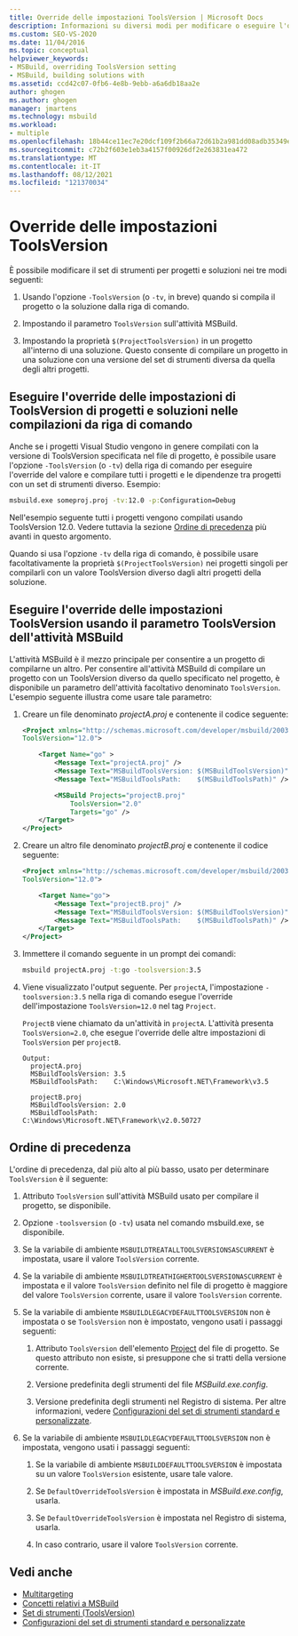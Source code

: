 ```yaml
---
title: Override delle impostazioni ToolsVersion | Microsoft Docs
description: Informazioni su diversi modi per modificare o eseguire l'override del valore del set MSBuild strumenti per progetti e soluzioni.
ms.custom: SEO-VS-2020
ms.date: 11/04/2016
ms.topic: conceptual
helpviewer_keywords:
- MSBuild, overriding ToolsVersion setting
- MSBuild, building solutions with
ms.assetid: ccd42c07-0fb6-4e8b-9ebb-a6a6db18aa2e
author: ghogen
ms.author: ghogen
manager: jmartens
ms.technology: msbuild
ms.workload:
- multiple
ms.openlocfilehash: 18b44ce11ec7e20dcf109f2b66a72d61b2a981dd08adb35349ed833b1b8925f0
ms.sourcegitcommit: c72b2f603e1eb3a4157f00926df2e263831ea472
ms.translationtype: MT
ms.contentlocale: it-IT
ms.lasthandoff: 08/12/2021
ms.locfileid: "121370034"
---
```

# <a name="override-toolsversion-settings"></a>Override delle impostazioni ToolsVersion

È possibile modificare il set di strumenti per progetti e soluzioni nei tre modi seguenti:

1. Usando l'opzione `-ToolsVersion` (o `-tv`, in breve) quando si compila il progetto o la soluzione dalla riga di comando.

2. Impostando il parametro `ToolsVersion` sull'attività MSBuild.

3. Impostando la proprietà `$(ProjectToolsVersion)` in un progetto all'interno di una soluzione. Questo consente di compilare un progetto in una soluzione con una versione del set di strumenti diversa da quella degli altri progetti.

## <a name="override-the-toolsversion-settings-of-projects-and-solutions-on-command-line-builds"></a>Eseguire l'override delle impostazioni di ToolsVersion di progetti e soluzioni nelle compilazioni da riga di comando

 Anche se i progetti Visual Studio vengono in genere compilati con la versione di ToolsVersion specificata nel file di progetto, è possibile usare l'opzione `-ToolsVersion` (o `-tv`) della riga di comando per eseguire l'override del valore e compilare tutti i progetti e le dipendenze tra progetti con un set di strumenti diverso. Esempio:

```cmd
msbuild.exe someproj.proj -tv:12.0 -p:Configuration=Debug
```

 Nell'esempio seguente tutti i progetti vengono compilati usando ToolsVersion 12.0. Vedere tuttavia la sezione [Ordine di precedenza](#order-of-precedence) più avanti in questo argomento.

 Quando si usa l'opzione `-tv` della riga di comando, è possibile usare facoltativamente la proprietà `$(ProjectToolsVersion)` nei progetti singoli per compilarli con un valore ToolsVersion diverso dagli altri progetti della soluzione.

## <a name="override-the-toolsversion-settings-using-the-toolsversion-parameter-of-the-msbuild-task"></a>Eseguire l'override delle impostazioni ToolsVersion usando il parametro ToolsVersion dell'attività MSBuild

 L'attività MSBuild è il mezzo principale per consentire a un progetto di compilarne un altro. Per consentire all'attività MSBuild di compilare un progetto con un ToolsVersion diverso da quello specificato nel progetto, è disponibile un parametro dell'attività facoltativo denominato `ToolsVersion`. L'esempio seguente illustra come usare tale parametro:

1. Creare un file denominato *projectA.proj* e contenente il codice seguente:

    ```xml
    <Project xmlns="http://schemas.microsoft.com/developer/msbuild/2003"
    ToolsVersion="12.0">

        <Target Name="go" >
            <Message Text="projectA.proj" />
            <Message Text="MSBuildToolsVersion: $(MSBuildToolsVersion)" />
            <Message Text="MSBuildToolsPath:    $(MSBuildToolsPath)" />

            <MSBuild Projects="projectB.proj"
                ToolsVersion="2.0"
                Targets="go" />
        </Target>
    </Project>
    ```

2. Creare un altro file denominato *projectB.proj* e contenente il codice seguente:

    ```xml
    <Project xmlns="http://schemas.microsoft.com/developer/msbuild/2003"
    ToolsVersion="12.0">

        <Target Name="go">
            <Message Text="projectB.proj" />
            <Message Text="MSBuildToolsVersion: $(MSBuildToolsVersion)" />
            <Message Text="MSBuildToolsPath:    $(MSBuildToolsPath)" />
        </Target>
    </Project>
    ```

3. Immettere il comando seguente in un prompt dei comandi:

    ```cmd
    msbuild projectA.proj -t:go -toolsversion:3.5
    ```

4. Viene visualizzato l'output seguente. Per `projectA`, l'impostazione `-toolsversion:3.5` nella riga di comando esegue l'override dell'impostazione `ToolsVersion=12.0` nel tag `Project`.

     `ProjectB` viene chiamato da un'attività in `projectA`. L'attività presenta `ToolsVersion=2.0`, che esegue l'override delle altre impostazioni di `ToolsVersion` per `projectB`.

    ```
    Output:
      projectA.proj
      MSBuildToolsVersion: 3.5
      MSBuildToolsPath:    C:\Windows\Microsoft.NET\Framework\v3.5

      projectB.proj
      MSBuildToolsVersion: 2.0
      MSBuildToolsPath:    C:\Windows\Microsoft.NET\Framework\v2.0.50727
    ```

## <a name="order-of-precedence"></a>Ordine di precedenza

 L'ordine di precedenza, dal più alto al più basso, usato per determinare `ToolsVersion` è il seguente:

1. Attributo `ToolsVersion` sull'attività MSBuild usato per compilare il progetto, se disponibile.

2. Opzione `-toolsversion` (o `-tv`) usata nel comando msbuild.exe, se disponibile.

3. Se la variabile di ambiente `MSBUILDTREATALLTOOLSVERSIONSASCURRENT` è impostata, usare il valore `ToolsVersion` corrente.

4. Se la variabile di ambiente `MSBUILDTREATHIGHERTOOLSVERSIONASCURRENT` è impostata e il valore `ToolsVersion` definito nel file di progetto è maggiore del valore `ToolsVersion` corrente, usare il valore `ToolsVersion` corrente.

5. Se la variabile di ambiente `MSBUILDLEGACYDEFAULTTOOLSVERSION` non è impostata o se `ToolsVersion` non è impostato, vengono usati i passaggi seguenti:

    1. Attributo `ToolsVersion` dell'elemento [Project](../msbuild/project-element-msbuild.md) del file di progetto. Se questo attributo non esiste, si presuppone che si tratti della versione corrente.

    2. Versione predefinita degli strumenti del file *MSBuild.exe.config*.

    3. Versione predefinita degli strumenti nel Registro di sistema. Per altre informazioni, vedere [Configurazioni del set di strumenti standard e personalizzate](../msbuild/standard-and-custom-toolset-configurations.md).

6. Se la variabile di ambiente `MSBUILDLEGACYDEFAULTTOOLSVERSION` non è impostata, vengono usati i passaggi seguenti:

    1. Se la variabile di ambiente `MSBUILDDEFAULTTOOLSVERSION` è impostata su un valore `ToolsVersion` esistente, usare tale valore.

    2. Se `DefaultOverrideToolsVersion` è impostata in *MSBuild.exe.config*, usarla.

    3. Se `DefaultOverrideToolsVersion` è impostata nel Registro di sistema, usarla.

    4. In caso contrario, usare il valore `ToolsVersion` corrente.

## <a name="see-also"></a>Vedi anche

- [Multitargeting](../msbuild/msbuild-multitargeting-overview.md)
- [Concetti relativi a MSBuild](../msbuild/msbuild-concepts.md)
- [Set di strumenti (ToolsVersion)](../msbuild/msbuild-toolset-toolsversion.md)
- [Configurazioni del set di strumenti standard e personalizzate](../msbuild/standard-and-custom-toolset-configurations.md)
